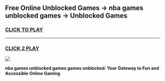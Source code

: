 
## Free Online Unblocked Games → nba games unblocked games → Unblocked Games
<h3>
<a href="https://premium.freeplayer.one?title=nba_games_unblocked_games&ref=21F">CLICK TO PLAY</a></h3>
<hr>

<h3>
<a href="https://premium.freeplayer.one?title=nba_games_unblocked_games&ref=21F">CLICK 2 PLAY</a>
  
</h3>

<a href="https://premium.freeplayer.one?title=nba_games_unblocked_games&ref=21F/"><img src="https://clearcache.store/games.png"></a>


**nba games unblocked games games unblocked: Your Gateway to Fun and Accessible Online Gaming**
